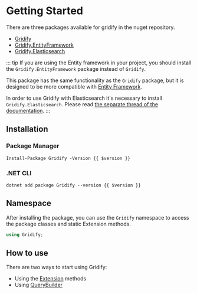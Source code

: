 
# Getting Started

There are three packages available for gridify in the nuget repository.

- [Gridify](https://www.nuget.org/packages/Gridify/)
- [Gridify.EntityFramework](https://www.nuget.org/packages/Gridify.EntityFramework/)
- [Gridify.Elasticsearch](https://www.nuget.org/packages/Gridify.Elasticsearch/)

::: tip
If you are using the Entity framework in your project, you should install the `Gridify.EntityFramework` package instead of `Gridify`.

This package has the same functionality as the `Gridify` package, but it is designed to be more compatible with [Entity Framework](./extensions/entityframework).

In order to use Gridify with Elasticsearch it's necessary to install `Gridify.Elasticsearch`. Please read [the separate thread of the documentation](./extensions/elasticsearch).
:::

## Installation

### Package Manager

```shell-vue
Install-Package Gridify -Version {{ $version }}
```

### .NET CLI

```shell-vue
dotnet add package Gridify --version {{ $version }}
```

## Namespace

After installing the package, you can use the `Gridify` namespace to access the package classes and static Extension methods.

``` csharp
using Gridify;
```

## How to use

There are two ways to start using Gridify:

- Using the [Extension](./extensions.md) methods
- Using [QueryBuilder](./queryBuilder.md)
